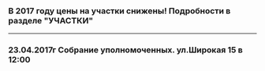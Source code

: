 
### В 2017 году цены на участки снижены! Подробности в разделе "УЧАСТКИ"

---

### 23.04.2017г Собрание уполномоченных. ул.Широкая 15 в 12:00
